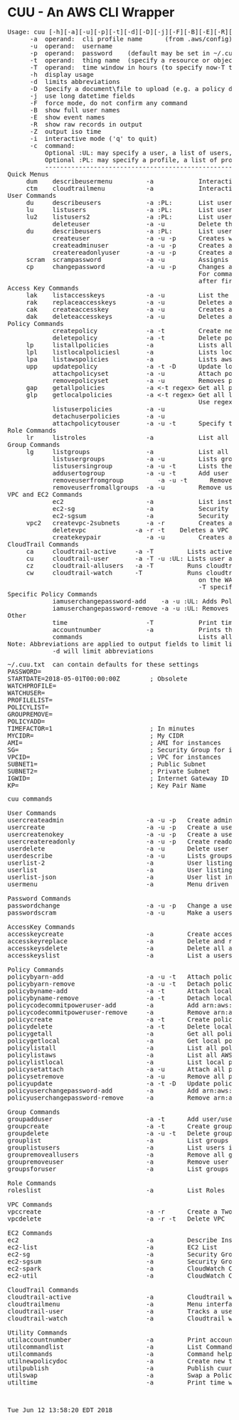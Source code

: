 # CUU - An AWS CLI Wrapper
<pre>
Usage: cuu [-h][-a][-u][-p][-t][-d][-D][-j][-F][-B][-E][-R][-Z][-i][-c]
      -a  operand:  cli profile name      (from .aws/config)
      -u  operand:  username
      -p  operand:  password    (default may be set in ~/.cuu.txt)
      -t  operand:  thing name  (specify a resource or object name)
      -T  operand:  time window in hours (to specify now-T to now)
      -h  display usage
      -d  limits abbreviations
      -D  Specify a document\file to upload (e.g. a policy document)
      -j  use long datetime fields
      -F  force mode, do not confirm any command
      -B  show full user names
      -E  show event names
      -R  show raw records in output
      -Z  output iso time
      -i  interactive mode ('q' to quit)
      -c  command:
          Optional :UL: may specify a user, a list of users, a file, or the keyword ALLUSERS
          Optional :PL: may specify a profile, a list of profiles, or the special keyword ALLPROFILES
          ----------------------------------------------------------------------------------------------
Quick Menus
     dum    describeusermenu         -a            Interactive user menu, Describes users
     ctm    cloudtrailmenu           -a            Interactive user menu, CloudTrail 48Hr Audit Report
User Commands
     du     describeusers            -a :PL:       List users and their attached groups and policies" 
     lu     listusers                -a :PL:       List users" 
     lu2    listusers2               -a :PL:       List users simple form" 
            deleteuser               -a -u         Delete the user
     du     describeusers            -a :PL:       List users and their attached groups and policies" 
            createuser               -a -u -p      Creates with no privledges
            createadminuser          -a -u -p      Creates a user with Administor Access
            createreadonlyuser       -a -u -p      Creates a user with Read Only
     scram  scrampassword            -a -u         Assignis the user an unknown (scrammed) password
     cp     changepassword           -a -u -p      Changes a user password
                                                   For commands above, User will change password
                                                   after first login.  Password may be set in ~/.cuu.txt
Access Key Commands
     lak    listaccesskeys           -a -u         List the users access keys
     rak    replaceaccesskeys        -a -u         Deletes all keys for user, Creates a single new key
     cak    createaccesskey          -a -u         Creates an access key for the user
     dak    deleteaccesskeys         -a -u         Deletes all the users access keys
Policy Commands
            createpolicy             -a -t         Create new policy (-t) with policydoc.json template
            deletepolicy             -a -t         Delete policy by name (-t)
     lp     listallpolicies          -a            Lists all defined policies
     lpl    listlocalpoliciesl       -a            Lists local (user managed) policies
     lpa    listawspolicies          -a            Lists aws policies
     upp    updatepolicy             -a -t -D      Update local policy name (-t) with policy doc (-D, use file://)
            attachpolicyset          -a -u         Attach policy ARNs listed in file policyset.txt to user (-u)
            removepolicyset          -a -u         Removes policy ARNs listed in policyset.txt to user (-u)
     gap    getallpolicies           -a <-t regex> Get all policy docs defined for this profile
     glp    getlocalpolicies         -a <-t regex> Get all local policy docs defined for this profile
                                                   Use regex for a specific policy
            listuserpolicies         -a -u
            detachuserpolicies       -a -u
            attachpolicytouser       -a -u -t      Specify the policy arn (-t)
Role Commands
     lr     listroles                -a            List all roles defined" 
Group Commands
     lg     listgroups               -a            List all groups defined" 
            listusergroups           -a -u         Lists groups associated with user
            listusersingroup         -a -u -t      Lists the users in  group (-t)
            addusertogroup           -a -u -t      Add user to a group (-t)
            removeuserfromgroup         -a -u -t      Remove user group (-t)
            removeuserfromallgroups  -a -u         Remove user from all groups
VPC and EC2 Commands
            ec2                      -a            List instances and securitygroups
            ec2-sg                   -a            Security groups detail listing
            ec2-sgsum                -a            Security groups summary listing (incl. empty SGs)
     vpc2   createvpc-2subnets       -a -r         Creates an internet accessible VPC with Pub\Priv Subnets
            deletevpc             -a -r -t <vpc>   Deletes a VPC (-t vpcid)
            createkeypair            -a -u         Creates a Key Pair
CloudTrail Commands
     ca     cloudtrail-active     -a -T         Lists active users in time window
     cu     cloudtrail-user       -a -T -u :UL: Lists user activity in time window
     cz     cloudtrail-allusers   -a -T         Runs cloudtrail-users for all users
     cw     cloudtrail-watch      -T            Runs cloudtrail-users for each profile in PROFILELIST
                                                   on the WATCHUSER in ~/.cuu.txt
                                                   -T specifies time window in hour
Specific Policy Commands
            iamuserchangepassword-add    -a -u :UL: Adds Policy
            iamuserchangepassword-remove -a -u :UL: Removes Policy
Other
            time                     -T            Print time window
            accountnumber            -a            Prints the account number for profile (-a)
            commands                               Lists all the cuu commands
Note: Abbreviations are applied to output fields to limit line length
            -d will limit abbreviations
</pre>
<pre>
~/.cuu.txt  can contain defaults for these settings
PASSWORD=
STARTDATE=2018-05-01T00:00:00Z        ; Obsolete
WATCHPROFILE=
WATCHUSER=
PROFILELIST=
POLICYLIST=
GROUPREMOVE=
POLICYADD=
TIMEFACTOR=1                          ; In minutes
MYCIDR=                               ; My CIDR
AMI=                                  ; AMI for instances
SG=                                   ; Security Group for instances
VPCID=                                ; VPC for instances
SUBNET1=                              ; Public Subnet
SUBNET2=                              ; Private Subnet
IGWID=                                ; Internet Gateway ID
KP=                                   ; Key Pair Name
</pre>
<pre>
cuu commands
  
User Commands  
usercreateadmin                      -a -u -p   Create admin user
usercreate                           -a -u -p   Create a user and assign access keys
usercreatenokey                      -a -u -p   Create a user with no access keys
usercreatereadonly                   -a -u -p   Create readonly user
userdelete                           -a -u      Delete user
userdescribe                         -a -u      Lists groups and policies associated with user/userlist
userlist-2                           -a         User listing (simple format)
userlist                             -a         User listing
userlist-json                        -a         User list in json format
usermenu                             -a         Menu driven user information
  
Password Commands  
passwordchange                       -a -u -p   Change a users password
passwordscram                        -a -u      Make a users password unkown (scram)
  
AccessKey Commands  
accesskeycreate                      -a         Create access keys for user
accesskeyreplace                     -a         Delete and replace access keys
accesskeysdelete                     -a         Delete all access keys attached to user
accesskeyslist                       -a         List a users access keys
  
Policy Commands  
policybyarn-add                      -a -u -t   Attach policy to user by ARN
policybyarn-remove                   -a -u -t   Detach policy from user by ARN
policybyname-add                     -a -t      Attach local policy to user by policy name
policybyname-remove                  -a -t      Detach local policy from user by policy name
policycodecommitpoweruser-add        -a         Add arn:aws:iam::aws:policy/AWSCodeCommitPowerUser to user
policycodecommitpoweruser-remove     -a         Remove arn:aws:iam::aws:policy/AWSCodeCommitPowerUser from user
policycreate                         -a -t      Create policy bu name and upload policy document this.json
policydelete                         -a -t      Delete local policy ARN
policygetall                         -a         Get all policy documents
policygetlocal                       -a         Get local policy documents
policylistall                        -a         List all policies
policylistaws                        -a         List all AWS policies
policylistlocal                      -a         List local policies
policysetattach                      -a -u      Attach all policies specified in policyset.txt to user
policysetremove                      -a -u      Remove all policies specified in policyset.txt from user
policyupdate                         -a -t -D   Update policy
policyuserchangepassword-add         -a         Add arn:aws:iam::aws:policy/IAMUserChangePassword to user
policyuserchangepassword-remove      -a         Remove arn:aws:iam::aws:policy/IAMUserChangePassword from user
  
Group Commands  
groupadduser                         -a -t      Add user/userlist to group
groupcreate                          -a -t      Create group in profile
groupdelete                          -a -u -t   Delete group from profile by group name
grouplist                            -a         List groups in profile
grouplistusers                       -a         List users in group
groupremoveallusers                  -a         Remove all groups atttach to user
groupremoveuser                      -a         Remove user from group by group name
groupsforuser                        -a         List groups attached to user
  
Role Commands  
roleslist                            -a         List Roles
  
VPC Commands  
vpccreate                            -a -r      Create a Two Subnet VPC
vpcdelete                            -a -r -t   Delete VPC
  
EC2 Commands  
ec2                                  -a         Describe Instances
ec2-list                             -a         EC2 List
ec2-sg                               -a         Security Group Detail Report
ec2-sgsum                            -a         Security Group Summary Report
ec2-spark                            -a         CloudWatch CPU Utilization with Spark Graphing
ec2-util                             -a         CloudWatch CPU Utilization
  
CloudTrail Commands  
cloudtrail-active                    -a         Cloudtrail watch all activity in the time window
cloudtrailmenu                       -a         Menu interface to pick and watch users via cloudtrail
cloudtrail-user                      -a         Tracks a user's activity via cloud trail
cloudtrail-watch                     -a         Cloudtrail watch a user across multiple profiles
  
Utility Commands  
utilaccountnumber                    -a         Print account number
utilcommandlist                      -a         List Commands
utilcommands                         -a         Command help
utilnewpolicydoc                     -a         Create new this.json from policydoc.json template
utilpublish                          -a         Publish cuureport.txt
utilswap                             -a         Swap a Policy for a Group
utiltime                             -a         Print time window
  
</pre>
<pre>
  
Tue Jun 12 13:58:20 EDT 2018
</pre>
